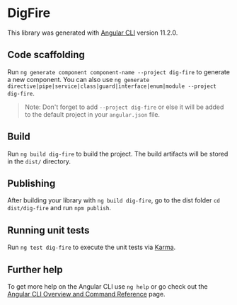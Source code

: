 # DigFire

This library was generated with [Angular CLI](https://github.com/angular/angular-cli) version 11.2.0.

## Code scaffolding

Run `ng generate component component-name --project dig-fire` to generate a new component. You can also use `ng generate directive|pipe|service|class|guard|interface|enum|module --project dig-fire`.
> Note: Don't forget to add `--project dig-fire` or else it will be added to the default project in your `angular.json` file. 

## Build

Run `ng build dig-fire` to build the project. The build artifacts will be stored in the `dist/` directory.

## Publishing

After building your library with `ng build dig-fire`, go to the dist folder `cd dist/dig-fire` and run `npm publish`.

## Running unit tests

Run `ng test dig-fire` to execute the unit tests via [Karma](https://karma-runner.github.io).

## Further help

To get more help on the Angular CLI use `ng help` or go check out the [Angular CLI Overview and Command Reference](https://angular.io/cli) page.
